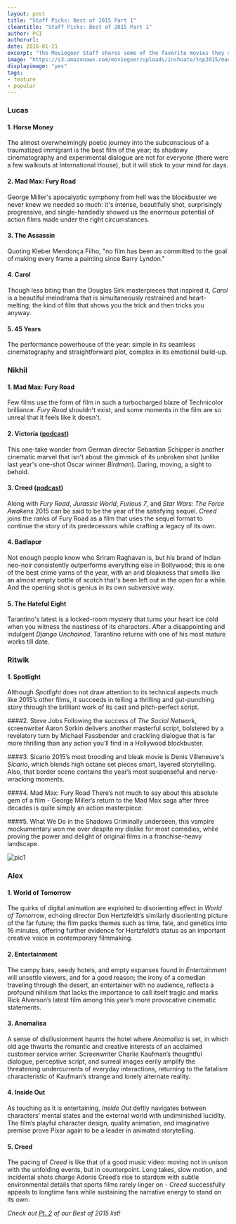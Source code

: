 ```yaml
---
layout: post
title: "Staff Picks: Best of 2015 Part 1"
cleantitle: "Staff Picks: Best of 2015 Part 1"
author: PCI
authorurl: 
date: 2016-01-21
excerpt: "The Moviegoer Staff shares some of the favorite movies they saw in 2015"
image: "https://s3.amazonaws.com/moviegoer/uploads/inchoate/top2015/madmax.jpg"
displayimage: "yes"
tags: 
- feature
- popular
---
```


### Lucas

#### 1. Horse Money
The almost overwhelmingly poetic journey into the subconscious of a traumatized immigrant is the best film of the year; its shadowy cinematography and experimental dialogue are not for everyone (there were a few walkouts at International House), but it will stick to your mind for days.

#### 2. Mad Max: Fury Road
George Miller's apocalyptic symphony from hell was the blockbuster we never knew we needed so much: it's intense, beautifully shot, surprisingly progressive, and single-handedly showed us the enormous potential of action films made under the right circumstances.

#### 3. The Assassin
Quoting Kleber Mendonça Filho, "no film has been as committed to the goal of making every frame a painting since Barry Lyndon." 

#### 4. Carol
Though less biting than the Douglas Sirk masterpieces that inspired it, *Carol* is a beautiful melodrama that is simultaneously restrained and heart-melting; the kind of film that shows you the trick and then tricks you anyway.

#### 5. 45 Years
The performance powerhouse of the year: simple in its seamless cinematography and straightforward plot, complex in its emotional build-up.

### Nikhil

#### 1. Mad Max: Fury Road
Few films use the form of film in such a turbocharged blaze of Technicolor brilliance. *Fury Road* shouldn't exist, and some moments in the film are so unreal that it feels like it doesn't. 

#### 2. Victoria ([podcast](http://pennmoviegoer.com/2015/11/05/podcast3.html))
This one-take wonder from German director Sebastian Schipper is another cinematic marvel that isn't about the gimmick of its unbroken shot (unlike last year's one-shot Oscar winner *Birdman*). Daring, moving, a sight to behold. 

#### 3. Creed ([podcast](http://pennmoviegoer.com/2015/12/07/podcast7.html))
Along with *Fury Road*, *Jurassic World*, *Furious 7*, and *Star Wars: The Force Awakens* 2015 can be said to be the year of the satisfying sequel. *Creed* joins the ranks of Fury Road as a film that uses the sequel format to continue the story of its predecessors while crafting a legacy of its own.

#### 4. Badlapur
Not enough people know who Sriram Raghavan is, but his brand of Indian neo-noir consistently outperforms everything else in Bollywood; this is one of the best crime yarns of the year, with an arid bleakness that smells like an almost empty bottle of scotch that's been left out in the open for a while. And the opening shot is genius in its own subversive way. 

#### 5. The Hateful Eight
Tarantino's latest is a locked-room mystery that turns your heart ice cold when you witness the nastiness of its characters. After a disappointing and indulgent *Django Unchained*, Tarantino returns with one of his most mature works till date.

### Ritwik

#### 1. Spotlight
Although *Spotlight* does not draw attention to its technical aspects much like 2015’s other films, it succeeds in telling a thrilling and gut-punching story through the brilliant work of its cast and pitch-perfect script.

####2. Steve Jobs
Following the success of *The Social Network*, screenwriter Aaron Sorkin delivers another masterful script, bolstered by a revelatory turn by Michael Fassbender and crackling dialogue that is far more thrilling than any action you’ll find in a Hollywood blockbuster. 

####3. Sicario
2015’s most brooding and bleak movie is Denis Villeneuve's *Sicario*, which blends high octane set pieces smart, layered storytelling. Also, that border scene contains the year’s most suspenseful and nerve-wracking moments.

####4. Mad Max: Fury Road
There’s not much to say about this absolute gem of a film - George Miller’s return to the Mad Max saga after three decades is quite simply an action masterpiece.

####5. What We Do in the Shadows
Criminally underseen, this vampire mockumentary won me over despite my dislike for most comedies, while proving the power and delight of original films in a franchise-heavy landscape. 

![pic1](https://s3.amazonaws.com/moviegoer/uploads/inchoate/PFF/worldoftomorrow.jpg)

### Alex

#### 1. World of Tomorrow
The quirks of digital animation are exploited to disorienting effect in *World of Tomorrow*, echoing director Don Hertzfeldt’s similarly disorienting picture of the far future; the film packs themes such as time, fate, and genetics into 16 minutes, offering further evidence for Hertzfeldt’s status as an important creative voice in contemporary filmmaking.

#### 2. Entertainment
The campy bars, seedy hotels, and empty expanses found in *Entertainment* will unsettle viewers, and for a good reason; the irony of a comedian traveling through the desert, an entertainer with no audience, reflects a profound nihilism that lacks the importance to call itself tragic and marks Rick Alverson’s latest film among this year’s more provocative cinematic statements.

#### 3. Anomalisa
A sense of disillusionment haunts the hotel where *Anomalisa* is set, in which old age thwarts the romantic and creative interests of an acclaimed customer service writer. Screenwriter Charlie Kaufman’s thoughtful dialogue, perceptive script, and surreal images eerily amplify the threatening undercurrents of everyday interactions, returning to the fatalism characteristic of Kaufman’s strange and lonely alternate reality.

#### 4. Inside Out
As touching as it is entertaining, *Inside Out* deftly navigates between characters’ mental states and the external world with undiminished lucidity. The film’s playful character design, quality animation, and imaginative premise prove Pixar again to be a leader in animated storytelling.

#### 5. Creed
The pacing of *Creed* is like that of a good music video: moving not in unison with the unfolding events, but in counterpoint. Long takes, slow motion, and incidental shots charge Adonis Creed’s rise to stardom with subtle environmental details that sports films rarely linger on - *Creed* successfully appeals to longtime fans while sustaining the narrative energy to stand on its own.


*Check out [Pt. 2](http://pennmoviegoer.com/2016/01/21/top2015pt2.html) of our Best of 2015 list!*


